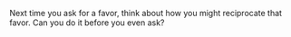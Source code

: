 

Next time you ask for a favor, think about how you might reciprocate that favor. Can you do it before you even
ask?
